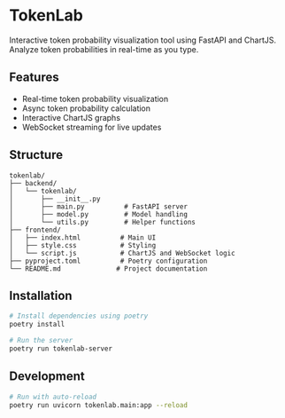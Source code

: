 # TokenLab

Interactive token probability visualization tool using FastAPI and ChartJS. Analyze token probabilities in real-time as you type.

## Features
- Real-time token probability visualization
- Async token probability calculation
- Interactive ChartJS graphs
- WebSocket streaming for live updates

## Structure
```
tokenlab/
├── backend/
│   └── tokenlab/
│       ├── __init__.py
│       ├── main.py          # FastAPI server
│       ├── model.py         # Model handling
│       └── utils.py         # Helper functions
├── frontend/
│   ├── index.html          # Main UI
│   ├── style.css           # Styling
│   └── script.js           # ChartJS and WebSocket logic
├── pyproject.toml          # Poetry configuration
└── README.md              # Project documentation
```

## Installation

```bash
# Install dependencies using poetry
poetry install

# Run the server
poetry run tokenlab-server
```

## Development

```bash
# Run with auto-reload
poetry run uvicorn tokenlab.main:app --reload
``` 